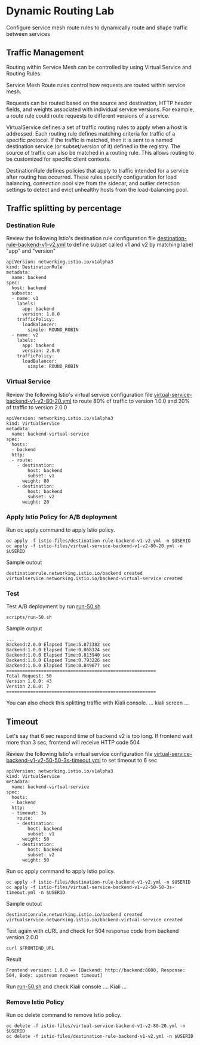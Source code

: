 # Dynamic Routing Lab

Configure service mesh route rules to dynamically route and shape traffic between services


## Traffic Management
Routing within Service Mesh can be controlled by using Virtual Service and Routing Rules.

Service Mesh Route rules control how requests are routed within service mesh.

Requests can be routed based on the source and destination, HTTP header fields, and weights associated with individual service versions. For example, a route rule could route requests to different versions of a service.

VirtualService defines a set of traffic routing rules to apply when a host is addressed. Each routing rule defines matching criteria for traffic of a specific protocol. If the traffic is matched, then it is sent to a named destination service (or subset/version of it) defined in the registry. The source of traffic can also be matched in a routing rule. This allows routing to be customized for specific client contexts.

DestinationRule defines policies that apply to traffic intended for a service after routing has occurred. These rules specify configuration for load balancing, connection pool size from the sidecar, and outlier detection settings to detect and evict unhealthy hosts from the load-balancing pool.

## Traffic splitting by percentage
### Destination Rule
Review the following Istio's destination rule configuration file [destination-rule-backend-v1-v2.yml](../istio-files/destination-rule-backend-v1-v2.yml)  to define subset called v1 and v2 by matching label "app" and "version"

```
apiVersion: networking.istio.io/v1alpha3
kind: DestinationRule
metadata:
  name: backend
spec:
  host: backend
  subsets:
  - name: v1
    labels:
      app: backend
      version: 1.0.0
    trafficPolicy:
      loadBalancer:
        simple: ROUND_ROBIN
  - name: v2
    labels:
      app: backend
      version: 2.0.0
    trafficPolicy:
      loadBalancer:
        simple: ROUND_ROBIN
```
### Virtual Service
Review the following Istio's  virtual service configuration file [virtual-service-backend-v1-v2-80-20.yml](../istio-files/virtual-service-backend-v1-v2-80-20.yml) to route 80% of traffic to version 1.0.0 and 20% of traffic to version 2.0.0

```
apiVersion: networking.istio.io/v1alpha3
kind: VirtualService
metadata:
  name: backend-virtual-service
spec:
  hosts:
  - backend
  http:
  - route:
    - destination:
        host: backend
        subset: v1
      weight: 80
    - destination:
        host: backend
        subset: v2
      weight: 20
```

### Apply Istio Policy for A/B deployment
Run oc apply command to apply Istio policy.

```
oc apply -f istio-files/destination-rule-backend-v1-v2.yml -n $USERID
oc apply -f istio-files/virtual-service-backend-v1-v2-80-20.yml -n $USERID

```

Sample outout
```
destinationrule.networking.istio.io/backend created
virtualservice.networking.istio.io/backend-virtual-service created

```

### Test
Test A/B deployment by run [run-50.sh](../scripts/run-50.sh)
```
scripts/run-50.sh

```

Sample output

```
...
Backend:2.0.0 Elapsed Time:5.873382 sec
Backend:1.0.0 Elapsed Time:0.868324 sec
Backend:1.0.0 Elapsed Time:0.813940 sec
Backend:1.0.0 Elapsed Time:0.793226 sec
Backend:1.0.0 Elapsed Time:0.849677 sec
========================================================
Total Request: 50
Version 1.0.0: 43
Version 2.0.0: 7
========================================================
```
You can also check this splitting traffic with Kiali console.
... kiali screen ...


<!-- ## Traffic splitting by HTTP header
### Virtual Service
Review the following Istio's  virtual service configuration file (...) to route 80% of traffic to version 1.0.0 and 20% of traffic to version 2.0.0
```
apiVersion: networking.istio.io/v1alpha3
kind: VirtualService
metadata:
  name: backend-virtual-service
spec:
  hosts:
  - backend
  http:
  - match:
    - headers:
        baggage-user-agent:
          regex: .*Firefox.*
    route:
    - destination:
        host: backend
        subset: v1
  - route:
    - destination:
        host: backend
        subset: v2
```

### Apply Istio Policy for A/B deployment
Run oc apply command to apply Istio policy.

```
oc apply -f istio-files/a-b-destination-rules.yml -n $USERID
oc apply -f istio-files/virtual-service-firefox-backend-v1.yml -n $USERID

```

Sample outout
```
destinationrule.networking.istio.io/backend created
virtualservice.networking.istio.io/backend-virtual-service created

```
### Test
Test cURL with User-Agent is set to Firefox
```
curl -H "User-Agent:Firefox" $FRONTEND_URL

``` -->


## Timeout
Let's say that 6 sec respond time of backend v2 is too long. If frontend wait more than 3 sec, frontend will receive HTTP code 504

Review the following Istio's  virtual service configuration file [virtual-service-backend-v1-v2-50-50-3s-timeout.yml](../istio-files/virtual-service-backend-v1-v2-50-50-3s-timeout.yml) to set timeout to 6 sec

```
apiVersion: networking.istio.io/v1alpha3
kind: VirtualService
metadata:
  name: backend-virtual-service
spec:
  hosts:
  - backend
  http:
  - timeout: 3s
    route:
    - destination:
        host: backend
        subset: v1
      weight: 50
    - destination:
        host: backend
        subset: v2
      weight: 50
```

Run oc apply command to apply Istio policy.

```
oc apply -f istio-files/destination-rule-backend-v1-v2.yml -n $USERID
oc apply -f istio-files/virtual-service-backend-v1-v2-50-50-3s-timeout.yml -n $USERID

```

Sample outout
```
destinationrule.networking.istio.io/backend created
virtualservice.networking.istio.io/backend-virtual-service created

```

Test again with cURL and check for 504 response code from backend version 2.0.0
```
curl $FRONTEND_URL
```

Result
```
Frontend version: 1.0.0 => [Backend: http://backend:8080, Response: 504, Body: upstream request timeout]
```

Run [run-50.sh](../scripts/run-50.sh) and check Kiali console
.... Kiali ...

### Remove Istio Policy
Run oc delete command to remove Istio policy.

```
oc delete -f istio-files/virtual-service-backend-v1-v2-80-20.yml -n $USERID
oc delete -f istio-files/destination-rule-backend-v1-v2.yml -n $USERID

```